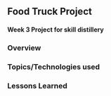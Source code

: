 ## Food Truck Project


#### Week 3 Project for skill distillery


### Overview


### Topics/Technologies used


### Lessons Learned
